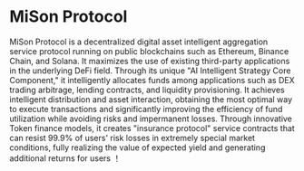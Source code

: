 # MiSon Protocol
MiSon Protocol is a decentralized digital asset intelligent aggregation service protocol running on public blockchains such as Ethereum, Binance Chain, and Solana. 
It maximizes the use of existing third-party applications in the underlying DeFi field. Through its unique "AI Intelligent Strategy Core Component," it intelligently allocates funds among applications such as DEX trading arbitrage, lending contracts, and liquidity provisioning. It achieves intelligent distribution and asset interaction, obtaining the most optimal way to execute transactions and significantly improving the efficiency of fund utilization while avoiding risks and impermanent losses. Through innovative Token finance models, it creates "insurance protocol" service contracts that can resist 99.9% of users' risk losses in extremely special market conditions, fully realizing the value of expected yield and generating additional returns for users ！

